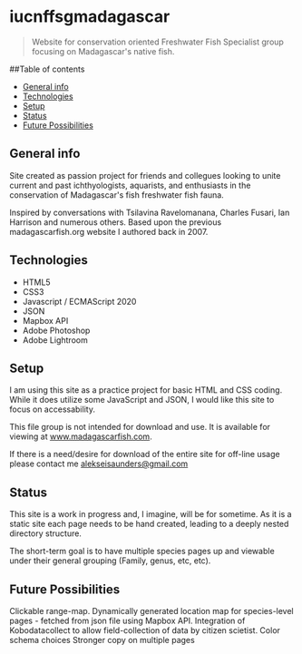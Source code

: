 # iucnffsgmadagascar

> Website for conservation oriented Freshwater Fish Specialist group focusing on Madagascar's native fish.

##Table of contents

- [General info](#general-info)
- [Technologies](#technologies)
- [Setup](#setup)
- [Status](#status)
- [Future Possibilities](#future-possibilities)

## General info

Site created as passion project for friends and collegues looking to unite current and past ichthyologists, aquarists, and enthusiasts in the conservation of Madagascar's fish freshwater fish fauna.

Inspired by conversations with Tsilavina Ravelomanana, Charles Fusari, Ian Harrison and numerous others. Based upon the previous madagascarfish.org website I authored back in 2007.

## Technologies

- HTML5
- CSS3
- Javascript / ECMAScript 2020
- JSON
- Mapbox API
- Adobe Photoshop
- Adobe Lightroom

## Setup

I am using this site as a practice project for basic HTML and CSS coding. While it does utilize some JavaScript and JSON, I would like this site to focus on accessability.

This file group is not intended for download and use. It is available for viewing at www.madagascarfish.com.

If there is a need/desire for download of the entire site for off-line usage please contact me alekseisaunders@gmail.com

## Status

This site is a work in progress and, I imagine, will be for sometime. As it is a static site each page needs to be hand created, leading to a deeply nested directory structure.

The short-term goal is to have multiple species pages up and viewable under their general grouping (Family, genus, etc, etc).

## Future Possibilities

Clickable range-map.
Dynamically generated location map for species-level pages - fetched from json file using Mapbox API.
Integration of Kobodatacollect to allow field-collection of data by citizen scietist.
Color schema choices
Stronger copy on multiple pages
